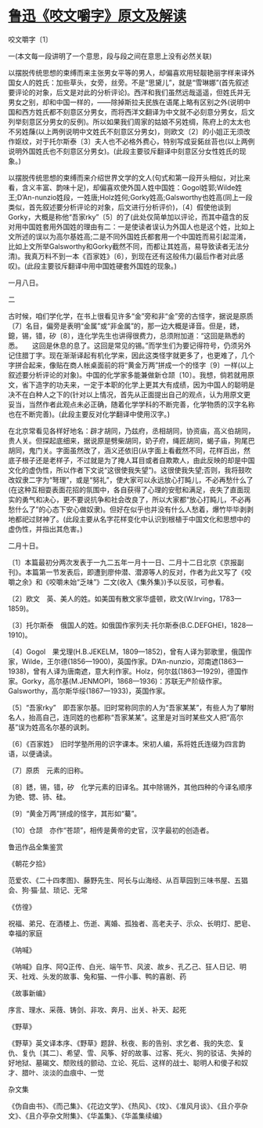 # [鲁迅《咬文嚼字》原文及解读](https://www.vrrw.net/wx/6650.html)

咬文嚼字〔1〕

一(本文每一段讲明了一个意思，段与段之间在意思上没有必然关联)

以摆脱传统思想的束缚而来主张男女平等的男人，却偏喜欢用轻靓艳丽字样来译外国女人的姓氏：加些草头，女旁，丝旁。不是“思黛儿”，就是“雪琳娜”(首先叙述要评论的对象，后文是对此的分析评论)。西洋和我们虽然远哉遥遥，但姓氏并无男女之别，却和中国一样的，——除掉斯拉夫民族在语尾上略有区别之外(说明中国和西方姓氏都不刻意区分男女，而将西洋文翻译为中文就不必刻意分男女，后文列举刻意区分男女的反例)。所以如果我们周家的姑娘不另姓绸，陈府上的太太也不另姓蔯(以上两例说明中文姓氏不刻意区分男女)，则欧文〔2〕的小姐正无须改作妪纹，对于托尔斯泰〔3〕夫人也不必格外费心，特别写成妥鉐丝苔也(以上两例说明外国姓氏也不刻意区分男女)。(此段主要驳斥翻译中刻意区分女性姓氏的现象。)

以摆脱传统思想的束缚而来介绍世界文学的文人(句式和第一段开头相似，对比来看，含义丰富、韵味十足)，却偏喜欢使外国人姓中国姓：Gogol姓郭;Wilde姓王;D’An-nunzio姓段，一姓唐;Holz姓何;Gorky姓高;Galsworthy也姓高(同上一段类似，首先叙述要分析评论的对象，后文进行分析评价)，〔4〕假使他谈到Gorky，大概是称他“吾家rky”〔5〕的了(此处仅简单加以评论，而其中蕴含的反对用中国姓套用外国姓的理由有二：一是使读者误认为外国人也是这个姓，比如上文所述的误以为高尔基姓高;二是不同外国姓氏都套用一个中国姓而易引起混淆，比如上文所举Galsworthy和Gorky截然不同，而都让其姓高，易导致读者无法分清)。我真万料不到一本《百家姓》〔6〕，到现在还有这般伟力(最后作者对此感叹)。(此段主要驳斥翻译中用中国姓硬套外国姓的现象。)

一月八日。



二

古时候，咱们学化学，在书上很看见许多“金”旁和非“金”旁的古怪字，据说是原质〔7〕名目，偏旁是表明“金属”或“非金属”的，那一边大概是译音。但是，鏭，鎴，锡，错，矽〔8〕，连化学先生也讲得很费力，总须附加道：“这回是熟悉的悉。　　这回是休息的息了。这回是常见的锡。”而学生们为要记得符号，仍须另外记住腊丁字。现在渐渐译起有机化学来，因此这类怪字就更多了，也更难了，几个字拼合起来，像贴在商人帐桌面前的将“黄金万两”拼成一个的怪字〔9〕一样(以上叙述要分析评论的对象)。中国的化学家多能兼做新仓颉〔10〕。我想，倘若就用原文，省下造字的功夫来，一定于本职的化学上更其大有成绩，因为中国人的聪明是决不在白种人之下的(针对以上情况，首先从正面提出自己的观点，认为用原文更妥当，当然作者此观点未必正确，随着化学学科的不断完善，化学物质的汉字名称也在不断完善)。(此段主要反对化学翻译中使用汉字。)

在北京常看见各样好地名：辟才胡同，乃兹府，丞相胡同，协资庙，高义伯胡同，贵人关。但探起底细来，据说原是劈柴胡同，奶子府，绳匠胡同，蝎子庙，狗尾巴胡同，鬼门关。字面虽然改了，涵义还依旧(从字面上看截然不同，花样百出，然底子根子还是老样子，不过就是为了掩人耳目或者自欺欺人，由此反映的却是中国文化的虚伪性，所以作者下文说“这很使我失望”)。这很使我失望;否则，我将鼓吹改奴隶二字为“弩理”，或是“努礼”，使大家可以永远放心打盹儿，不必再愁什么了(在这种互相耍表面花招的氛围中，各自获得了心理的安慰和满足，丧失了直面现实的勇气和决心，更不要说抗争和社会改良了，所以大家都“放心打盹儿，不必再愁什么了”的心态下安心做奴隶)。但好在似乎也并没有什么人愁着，爆竹毕毕剥剥地都祀过财神了。(此段主要从名字花样变化中认识到根植于中国文化和思想中的虚伪性，并指出其危害。)

二月十日。

〔1〕本篇最初分两次发表于一九二五年一月十一日、二月十二日北京《京报副刊》。本篇第一节发表后，即遭到廖仲潜、潜源等人的反对，作者为此又写了《咬嚼之余》和《咬嚼未始“乏味”》二文(收入《集外集》)予以反驳，可参看。

〔2〕欧文　英、美人的姓。如美国有散文家华盛顿，欧文(W.Irving，1783—1859)。

〔3〕托尔斯泰　俄国人的姓。如俄国作家列夫·托尔斯泰(B.C.DEFGHEI，1828—1910)。

〔4〕Gogol　果戈理(H.B.JEKELM，1809—1852)，曾有人译为郭歌里，俄国作家，Wilde，王尔德(1856—1900)，英国作家。D’An-nunzio，邓南遮(1863—1938)，曾有人译为唐南遮，意大利作家。Holz，何尔兹(1863—1929)，德国作家。Gorky，高尔基(M.JENMOPI，1868—1936)：苏联无产阶级作家。Galsworthy，高尔斯华绥(1867—1933)，英国作家。

〔5〕“吾家rky”　即吾家尔基。旧时常称同宗的人为“吾家某某”，有些人为了攀附名人，抬高自己，连同姓的也都称“吾家某某”。这里是对当时某些文人把“高尔基”误为姓高名尔基的讽刺。

〔6〕《百家姓》　旧时学塾所用的识字课本。宋初人编，系将姓氏连缀为四言韵语，以便诵读。

〔7〕原质　元素的旧称。

〔8〕鏭，锡，错，矽　化学元素的旧译名。其中除锡外，其他四种的今译名顺序为铯、锶、铈、硅。

〔9〕“黄金万两”拼成的怪字，其形如“驀”。

〔10〕仓颉　亦作“苍颉”，相传是黄帝的史官，汉字最初的创造者。

鲁迅作品全集鉴赏

《朝花夕拾》

范爱农、《二十四孝图》、藤野先生、阿长与山海经、从百草园到三味书屋、五猖会、狗·猫·鼠、琐记、无常

《仿徨》

祝福、弟兄、在酒楼上、伤逝、离婚、孤独者、高老夫子、示众、长明灯、肥皂、幸福的家庭

《呐喊》

《呐喊》自序、阿Q正传、白光、端午节、风波、故乡、孔乙己、狂人日记、明天、社戏、头发的故事、兔和猫、一件小事、鸭的喜剧、药

《故事新编》

序言、理水、采薇、铸剑、非攻、奔月、出关、补天、起死

《野草》

《野草》英文译本序、《野草》题辞、秋夜、影的告别、求乞者、我的失恋、复仇、复仇〔其二〕、希望、雪、风筝、好的故事、过客、死火、狗的驳诘、失掉的好地狱、墓碣文、颓败线的颤动、立论、死后、这样的战士、聪明人和傻子和奴才、腊叶、淡淡的血痕中、一觉

杂文集

《伪自由书》、《而己集》、《花边文学》、《热风》、《坟》、《准风月谈》、《且介亭杂文》、《且介亭杂文附集》、《华盖集》、《华盖集续编》


